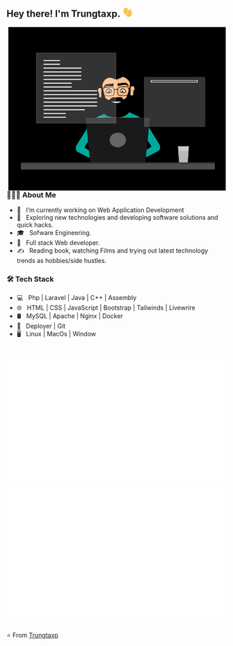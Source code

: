 <h2> Hey there! I'm Trungtaxp. <img src="https://github.com/trungtaxp/Trungtaxp/blob/master/Hi.gif" width="25"></h2>
<img align="right" alt="GIF" src="https://github.com/trungtaxp/Trungtaxp/blob/master/0_JFgm1wgpsbs9FKJn.gif" width="500"/>

<h3> 👨🏻‍💻 About Me </h3>

- 🔭 &nbsp; I’m currently working on Web Application Development
- 🤔 &nbsp; Exploring new technologies and developing software solutions and quick hacks.
- 🎓 &nbsp; Sofware Engineering.
- 💼 &nbsp; Full stack Web developer.
- ✍️ &nbsp; Reading book, watching Films and trying out latest technology trends as hobbies/side hustles.

<h3>🛠 Tech Stack</h3>

- 💻 &nbsp; Php | Laravel | Java | C++ | Assembly
- 🌐 &nbsp; HTML | CSS | JavaScript | Bootstrap | Tailwinds | Livewrire
- 🛢 &nbsp; MySQL | Apache | Nginx | Docker
- 🔧 &nbsp; Deployer | Git
- 🖥 &nbsp; Linux | MacOs | Window

<br>

<img align="center" src="https://github.com/trungtaxp/github-stats/blob/master/generated/overview.svg#gh-dark-mode-only" alt="Trung Ta's Github Stats"/>

</br>

![Top Langs](https://github.com/trungtaxp/github-stats/blob/master/generated/languages.svg#gh-dark-mode-only)

</br>
⭐️ From <a target="_blank" href="https://github.com/trungtaxp">Trungtaxp</a>
